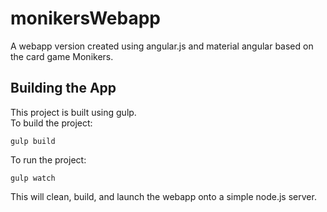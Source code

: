 # monikersWebapp
A webapp version created using angular.js and material angular based on the card game Monikers.

## Building the App
This project is built using gulp.  
To build the project:

`gulp build`

To run the project:

`gulp watch`

This will clean, build, and launch the webapp onto a simple node.js server.
